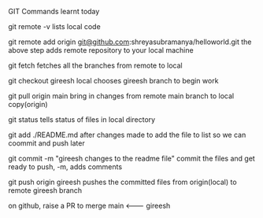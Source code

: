 GIT Commands learnt today

git remote -v 
lists local code

git remote add origin git@github.com:shreyasubramanya/helloworld.git 
the above step adds remote repository to your local machine

git fetch
fetches all the branches from remote to local

git checkout gireesh
local chooses gireesh branch to begin work


git pull origin main
bring in changes from remote main branch to local copy(origin)

git status
tells status of files in local directory


git add ./README.md
after changes made to add the file to list so we can coommit and push later


git commit -m "gireesh changes to the readme file"
commit the files and get ready to push, -m, adds comments


git push origin gireesh
pushes the committed files from origin(local) to remote gireesh branch

on github, raise a PR to merge main <--- gireesh



